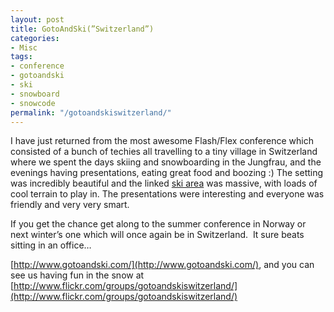 ```yaml
---
layout: post
title: GotoAndSki(”Switzerland”)
categories:
- Misc
tags:
- conference
- gotoandski
- ski
- snowboard
- snowcode
permalink: "/gotoandskiswitzerland/"
---
```


I have just returned from the most awesome Flash/Flex conference which consisted of a bunch of techies all travelling to a tiny village in Switzerland where we spent the days skiing and snowboarding in the Jungfrau, and the evenings having presentations, eating great food and boozing :) The setting was incredibly beautiful and the linked [ski area](http://www.alpineskimaps.com/swit/jungfrau/mapwin.htm) was massive, with loads of cool terrain to play in. The presentations were interesting and everyone was friendly and very very smart.

If you get the chance get along to the summer conference in Norway or next winter’s one which will once again be in Switzerland.&#160; It sure beats sitting in an office…

[http://www.gotoandski.com/](http://www.gotoandski.com/), and you can see us having fun in the snow at [http://www.flickr.com/groups/gotoandskiswitzerland/](http://www.flickr.com/groups/gotoandskiswitzerland/)
